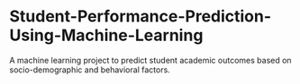 # Student-Performance-Prediction-Using-Machine-Learning
A machine learning project to predict student academic outcomes based on socio-demographic and behavioral factors.
